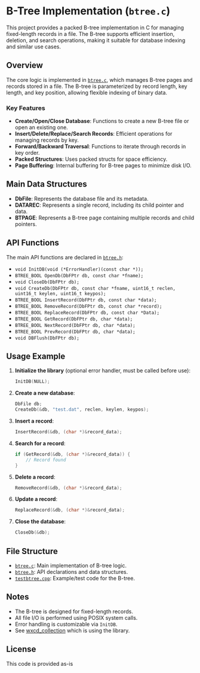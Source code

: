 # B-Tree Implementation (`btree.c`)

This project provides a packed B-tree implementation in C for managing fixed-length records in a file. The B-tree supports efficient insertion, deletion, and search operations, making it suitable for database indexing and similar use cases.

## Overview

The core logic is implemented in [`btree.c`](btree.c), which manages B-tree pages and records stored in a file. The B-tree is parameterized by record length, key length, and key position, allowing flexible indexing of binary data.

### Key Features

- **Create/Open/Close Database**: Functions to create a new B-tree file or open an existing one.
- **Insert/Delete/Replace/Search Records**: Efficient operations for managing records by key.
- **Forward/Backward Traversal**: Functions to iterate through records in key order.
- **Packed Structures**: Uses packed structs for space efficiency.
- **Page Buffering**: Internal buffering for B-tree pages to minimize disk I/O.

## Main Data Structures

- **DbFile**: Represents the database file and its metadata.
- **DATAREC**: Represents a single record, including its child pointer and data.
- **BTPAGE**: Represents a B-tree page containing multiple records and child pointers.

## API Functions

The main API functions are declared in [`btree.h`](btree.h):

- `void InitDB(void (*ErrorHandler)(const char *));`
- `BTREE_BOOL OpenDb(DbFPtr db, const char *fname);`
- `void CloseDb(DbFPtr db);`
- `void CreateDb(DbFPtr db, const char *fname, uint16_t reclen, uint16_t keylen, uint16_t keypos);`
- `BTREE_BOOL InsertRecord(DbFPtr db, const char *data);`
- `BTREE_BOOL RemoveRecord(DbFPtr db, const char *record);`
- `BTREE_BOOL ReplaceRecord(DbFPtr db, const char *Data);`
- `BTREE_BOOL GetRecord(DbFPtr db, char *data);`
- `BTREE_BOOL NextRecord(DbFPtr db, char *data);`
- `BTREE_BOOL PrevRecord(DbFPtr db, char *data);`
- `void DBFlush(DbFPtr db);`

## Usage Example

1. **Initialize the library** (optional error handler, must be called before use):

    ```c
    InitDB(NULL);
    ```

2. **Create a new database**:

    ```c
    DbFile db;
    CreateDb(&db, "test.dat", reclen, keylen, keypos);
    ```

3. **Insert a record**:

    ```c
    InsertRecord(&db, (char *)&record_data);
    ```

4. **Search for a record**:

    ```c
    if (GetRecord(&db, (char *)&record_data)) {
        // Record found
    }
    ```

5. **Delete a record**:

    ```c
    RemoveRecord(&db, (char *)&record_data);
    ```

6. **Update a record**:

    ```c
    ReplaceRecord(&db, (char *)&record_data);
    ```

7. **Close the database**:

    ```c
    CloseDb(&db);
    ```

## File Structure

- [`btree.c`](btree.c): Main implementation of B-tree logic.
- [`btree.h`](btree.h): API declarations and data structures.
- [`testbtree.cpp`](testbtree.cpp): Example/test code for the B-tree.

## Notes

- The B-tree is designed for fixed-length records.
- All file I/O is performed using POSIX system calls.
- Error handling is customizable via `InitDB`.
- See [wxcd_collection](https://github.com/andersjoern/wxcd_collection) which is using the library.

## License

This code is provided as-is